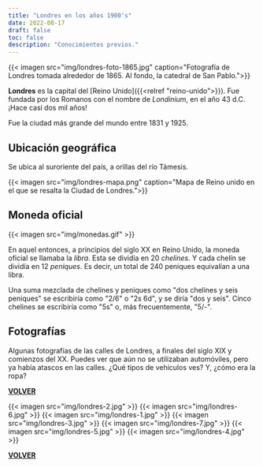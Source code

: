 ```yaml
---
title: "Londres en los años 1900's"
date: 2022-08-17
draft: false
toc: false
description: "Conocimientos previos."
---
```


{{< imagen src="img/londres-foto-1865.jpg" 
  caption="Fotografía de Londres tomada alrededor de 1865. Al fondo, la catedral de San Pablo.">}}

**Londres** es la capital del [Reino Unido]({{<relref "reino-unido">}}).  Fue fundada por los Romanos con el nombre de _Londinium_, en el año 43 d.C. ¡Hace casi dos mil años! 

Fue la ciudad más grande del mundo entre 1831 y 1925.

## Ubicación geográfica

Se ubica al suroriente del país, a orillas del río Támesis.

{{< imagen src="img/londres-mapa.png" 
  caption="Mapa de Reino unido en el que se resalta la Ciudad de Londres.">}}


## Moneda oficial

{{< imagen src="img/monedas.gif" >}}

En aquel entonces, a principios del siglo XX en Reino Unido, la moneda oficial se llamaba la _libra_. Esta se dividía en 20 _chelines_. Y cada chelín se dividía en 12 _peniques_. Es decir, un total de 240 peniques equivalían a una libra.

Una suma mezclada de chelines y peniques como "dos chelines y seis peniques" se escribiría como "2/6" o "2s 6d", y se diría "dos y seis". Cinco chelines se escribiría como "5s" o, más frecuentemente, "5/-".



## Fotografías

Algunas fotografías de las calles de Londres, a finales del siglo XIX y comienzos del XX. Puedes ver que aún no se utilizaban automóviles, pero ya había atascos en las calles. ¿Qué tipos de vehículos ves? Y, ¿cómo era la ropa?

[**VOLVER**](../)

{{< imagen src="img/londres-2.jpg" >}}
{{< imagen src="img/londres-6.jpg" >}}
{{< imagen src="img/londres-1.jpg" >}}
{{< imagen src="img/londres-3.jpg" >}}
{{< imagen src="img/londres-7.jpg" >}}
{{< imagen src="img/londres-5.jpg" >}}
{{< imagen src="img/londres-4.jpg" >}}

[**VOLVER**](../)
